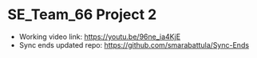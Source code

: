 # SE_Team_66 Project 2

- Working video link: https://youtu.be/96ne_ia4KjE
- Sync ends updated repo: https://github.com/smarabattula/Sync-Ends
